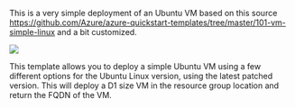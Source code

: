This is a very simple deployment of an Ubuntu VM based on this source 
https://github.com/Azure/azure-quickstart-templates/tree/master/101-vm-simple-linux and a bit customized.

<a href="https://portal.azure.com/#create/Microsoft.Template/uri/https://github.com/fjuhasz/Attila/azuredeploy.json" target="_blank">
    <img src="http://azuredeploy.net/deploybutton.png"/>
</a>

This template allows you to deploy a simple Ubuntu VM using a few different options for the Ubuntu Linux version, using the latest patched version. This will deploy a D1 size VM in the resource group location and return the FQDN of the VM.
